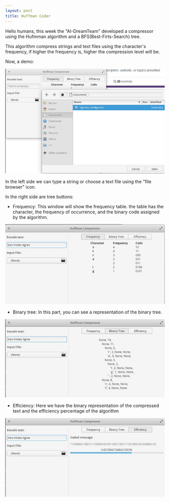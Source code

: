 ```yaml
---
layout: post
title: Huffman Coder
---
```

 
Hello humans, this week the "AI-DreamTeam" developed a compressor using the Hufmman algorithm and a BFS(Best-Firts-Search) tree. 

This algorithm compress strings and text files using the character's frequency, if higher the frequency is, higher the compression level will be.    

Now, a demo:

<img src="/images/fulls/P02_Huffman2.jpg" class="fit image">

In the left side we can type a string or choose a text file using the "file browser" icon.

In the right side are tree buttons:

  - Frequency:  This window will show the frequency table. the table has the character, 
the frequency of occurrence, and the binary code assigned by the algorithm.

<img src="/images/thumbs/P02_Frequency.jpg" class="fit image">

 - Binary tree:  In this part, you can see a representation of the binary tree.
  
<img src="/images/thumbs/P02_Binary_tree.jpg" class="fit image">

 - Efficiency: Here we have the binary representation of the compressed text and the efficiency percentage of the algorithm
  
<img src="/images/thumbs/P02_Efficiency.jpg" class="fit image">
